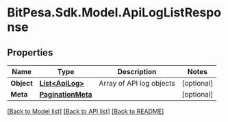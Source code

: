 
# BitPesa.Sdk.Model.ApiLogListResponse

## Properties

Name | Type | Description | Notes
------------ | ------------- | ------------- | -------------
**Object** | [**List&lt;ApiLog&gt;**](ApiLog.md) | Array of API log objects | [optional] 
**Meta** | [**PaginationMeta**](PaginationMeta.md) |  | [optional] 

[[Back to Model list]](../README.md#documentation-for-models)
[[Back to API list]](../README.md#documentation-for-api-endpoints)
[[Back to README]](../README.md)

